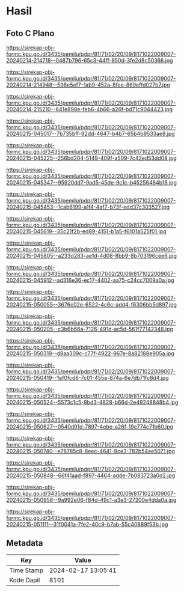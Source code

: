 # Hasil

## Foto C Plano

https://sirekap-obj-formc.kpu.go.id/3435/pemilu/pdpr/81/71/02/20/09/8171022009007-20240214-214718--0487b796-65c3-44ff-850d-3fe2d8c50366.jpg

https://sirekap-obj-formc.kpu.go.id/3435/pemilu/pdpr/81/71/02/20/09/8171022009007-20240214-214948--598e5ef7-1ab9-452a-8fee-869effd027b7.jpg

https://sirekap-obj-formc.kpu.go.id/3435/pemilu/pdpr/81/71/02/20/09/8171022009007-20240214-215210--641e898e-feb6-4b66-a26f-bd71c9044423.jpg

https://sirekap-obj-formc.kpu.go.id/3435/pemilu/pdpr/81/71/02/20/09/8171022009007-20240215-045017--7b735bff-92dd-4647-b4b7-65b4b9533ae8.jpg

https://sirekap-obj-formc.kpu.go.id/3435/pemilu/pdpr/81/71/02/20/09/8171022009007-20240215-045225--256bd204-5149-409f-a509-7c42ed53dd08.jpg

https://sirekap-obj-formc.kpu.go.id/3435/pemilu/pdpr/81/71/02/20/09/8171022009007-20240215-045347--95920dd7-9ad5-45de-9c1c-b45256484b16.jpg

https://sirekap-obj-formc.kpu.go.id/3435/pemilu/pdpr/81/71/02/20/09/8171022009007-20240215-045453--1cab6199-a1f4-4af7-b73f-edd37c303527.jpg

https://sirekap-obj-formc.kpu.go.id/3435/pemilu/pdpr/81/71/02/20/09/8171022009007-20240215-045619--35c21f2b-ed89-4151-b1a5-f6101a525f01.jpg

https://sirekap-obj-formc.kpu.go.id/3435/pemilu/pdpr/81/71/02/20/09/8171022009007-20240215-045805--a233d283-ae1d-4d08-8bb9-8b703196cee6.jpg

https://sirekap-obj-formc.kpu.go.id/3435/pemilu/pdpr/81/71/02/20/09/8171022009007-20240215-045912--ad316e36-ec17-4402-aa75-c24cc7009a0a.jpg

https://sirekap-obj-formc.kpu.go.id/3435/pemilu/pdpr/81/71/02/20/09/8171022009007-20240215-050055--3676c02e-6522-4c6c-add4-f6306bb5d897.jpg

https://sirekap-obj-formc.kpu.go.id/3435/pemilu/pdpr/81/71/02/20/09/8171022009007-20240215-050205--c3b6b66a-7126-491d-ac5d-561f77142348.jpg

https://sirekap-obj-formc.kpu.go.id/3435/pemilu/pdpr/81/71/02/20/09/8171022009007-20240215-050319--d8aa309c-c77f-4922-967e-8a82188e905a.jpg

https://sirekap-obj-formc.kpu.go.id/3435/pemilu/pdpr/81/71/02/20/09/8171022009007-20240215-050419--1ef0fcd6-7c01-455e-874a-6e7db71fc8d4.jpg

https://sirekap-obj-formc.kpu.go.id/3435/pemilu/pdpr/81/71/02/20/09/8171022009007-20240215-050524--5573c1c5-9bd3-4828-b66d-2e49248848b4.jpg

https://sirekap-obj-formc.kpu.go.id/3435/pemilu/pdpr/81/71/02/20/09/8171022009007-20240215-050627--0540d91d-7897-4ebe-a26f-19e774c71b60.jpg

https://sirekap-obj-formc.kpu.go.id/3435/pemilu/pdpr/81/71/02/20/09/8171022009007-20240215-050740--e78785c8-8eec-4641-8ce3-782b54ee5071.jpg

https://sirekap-obj-formc.kpu.go.id/3435/pemilu/pdpr/81/71/02/20/09/8171022009007-20240215-050848--66f41aad-f897-4464-adde-7b083723a0d2.jpg

https://sirekap-obj-formc.kpu.go.id/3435/pemilu/pdpr/81/71/02/20/09/8171022009007-20240215-050958--9a992e06-f84d-49c1-a3e3-27200e4dda0a.jpg

https://sirekap-obj-formc.kpu.go.id/3435/pemilu/pdpr/81/71/02/20/09/8171022009007-20240215-051111--31f0041a-7fe2-40c9-b7ab-55c40889f53b.jpg


## Metadata

| Key        | Value               |
| ---------- | ------------------- |
| Time Stamp | 2024-02-17 13:05:41 |
| Kode Dapil | 8101                |



